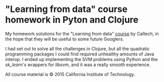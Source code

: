 # "Learning from data" course homework in Pyton and Clojure

My homework solutions for the "Learning from data" [course](https://work.caltech.edu/telecourse.html) by Caltech, in the hope that they will be useful to some future Googlers.

I had set out to solve all the challenges in Clojure, but all the quadratic programming packages I could find required unhealthy amounts of Java interop. I ended up implementing the SVM problems using Python and the *sk_learn*'s wrappers for *libsvm*, and it was a really smooth experience.

All course material is © 2015 California Institute of Technology.